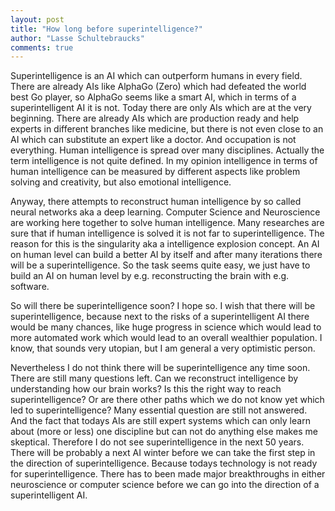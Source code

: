 ```yaml
---
layout: post
title: "How long before superintelligence?"
author: "Lasse Schultebraucks"
comments: true
---
```


Superintelligence is an AI which can outperform humans in every field. There are already AIs like AlphaGo (Zero) which had defeated the world best Go player, so AlphaGo seems like a smart AI, which in terms of a superintelligent AI it is not. Today there are only AIs which are at the very beginning. There are already AIs which are production ready and help experts in different branches like medicine, but there is not even close to an AI which can substitute an expert like a doctor. And occupation is not everything. Human intelligence is spread over many disciplines. Actually the term intelligence is not quite defined. In my opinion intelligence in terms of human intelligence can be measured by different aspects like problem solving and creativity, but also emotional intelligence.

Anyway, there attempts to reconstruct human intelligence by so called neural networks aka a deep learning. Computer Science and Neuroscience are working here together to solve human intelligence. Many researches are sure that if human intelligence is solved it is not far to superintelligence. The reason for this is the singularity aka a intelligence explosion concept. An AI on human level can build a better AI by itself and after many iterations there will be a superintelligence. So the task seems quite easy, we just have to build an AI on human level by e.g. reconstructing the brain with e.g. software.

So will there be superintelligence soon? I hope so. I wish that there will be superintelligence, because next to the risks of a superintelligent AI there would be many chances, like huge progress in science which would lead to more automated work which would lead to an overall wealthier population. I know, that sounds very utopian, but I am general a very optimistic person.

Nevertheless I do not think there will be superintelligence any time soon. There are still many questions left. Can we reconstruct intelligence by understanding how our brain works? Is this the right way to reach superintelligence? Or are there other paths which we do not know yet which led to superintelligence? Many essential question are still not answered. And the fact that todays AIs are still expert systems which can only learn about (more or less) one discipline but can not do anything else makes me skeptical. Therefore I do not see superintelligence in the next 50 years. There will be probably a next AI winter before we can take the first step in the direction of superintelligence. Because todays technology is not ready for superintelligence. There has to been made major breakthroughs in either neuroscience or computer science before we can go into the direction of a superintelligent AI.